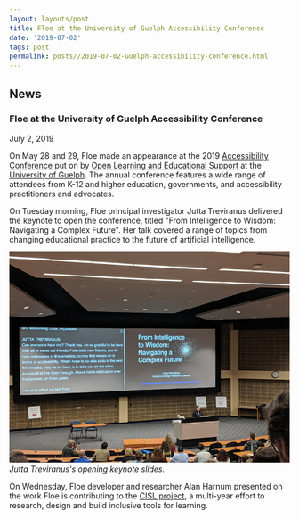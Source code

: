 ```yaml
---
layout: layouts/post
title: Floe at the University of Guelph Accessibility Conference
date: '2019-07-02'
tags: post
permalink: posts//2019-07-02-Guelph-accessibility-conference.html
---
```

<article class="floe-content floe-news-item">
                <h2> News </h2>
                <!-- BEGIN markup for news item -->
                <h3>Floe at the University of Guelph Accessibility Conference</h3>
                <time class="floe-date" datetime="2019-07-02">July 2, 2019</time>
                <p>
                    On May 28 and 29, Floe made an appearance at the 2019 <a href="https://opened.uoguelph.ca/accessibility-conference">Accessibility Conference</a> put on by <a href="https://opened.uoguelph.ca/">Open Learning and Educational Support</a> at the <a href="https://opened.uoguelph.ca/">University of Guelph</a>. The annual conference features a wide range of attendees from K-12 and higher education, governments, and accessibility practitioners and advocates.
                </p>
                <p>
                    On Tuesday morning, Floe principal investigator Jutta Treviranus delivered the keynote to open the conference, titled "From Intelligence to Wisdom: Navigating a Complex Future". Her talk covered a range of topics from changing educational practice to the future of artificial intelligence.
                </p>
                <p>
                        <img src="images/guelph-2019-jt.png" alt="Photograph from a distance of Jutta Treviranus delivering a keynote." /><br/>
                        <em>Jutta Treviranus's opening keynote slides.</em>
                </p>
                <p>
                    On Wednesday, Floe developer and researcher Alan Harnum presented on the work Floe is contributing to the <a href="2019-02-07-CISL-site-and-demo.html">CISL project</a>, a multi-year effort to research, design and build inclusive tools for learning.
                </p>
            </article>
         <!-- END markup for news item -->
